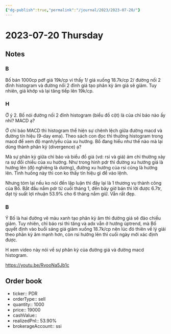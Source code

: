 ```yaml
---
{"dg-publish":true,"permalink":"/journal/2023/2023-07-20/"}
---
```


# 2023-07-20 Thursday

## Notes

### B

Bố bán 1000cp pdf giá 19k/cp vì thấy 1/ giá xuống 18.7k/cp 2/ đường nối 2 đỉnh histogram và đường nối 2 đỉnh giá tạo phân kỳ âm giá sẽ giảm. Tuy nhiên, giá khớp và lại tăng tiếp lên 19k/cp.

### H

Ở ý 2. Bố nói đường nối 2 đỉnh histogram (biểu đồ cột) là của chỉ báo nào ấy nhỉ? MACD ạ?

Ở chỉ báo MACD thì histogram thể hiện sự chênh lệch giữa đường macd và đường tín hiệu (9-day ema). Theo sách con đọc thì thường histogram trong macd để xem độ mạnh/yếu của xu hướng. Bố đang hiểu như thế nào mà lại dùng thành phân kỳ (divergence) ạ?

Mà sự phân kỳ giữa chỉ báo và biểu đồ giá (vd: rsi và giá) ám chỉ thường xảy ra sự đổi chiều của xu hướng. Như trong hình pdr thì đường xu hướng giá là hướng lên (độ nghiêng là dương), đường xu hướng của rsi cũng là hướng lên. Tình huống này thì con ko thấy tín hiệu gì để vào lệnh.

Nhưng tóm lại nếu ko nói đến lập luận thì đây lại là 1 thương vụ thành công của Bố. Bắt đầu nắm pdr từ cuối tháng 1, đến bây giờ bán thì lời được 6.7tr, đạt tỷ suất lợi nhuận 53.9% cho 6 tháng nắm giữ. Vẫn rất đẹp.

### B

Ý Bố là hai đường vẽ màu xanh tạo phân kỳ âm thì đường giá sẽ đảo chiều giảm.
Tuy nhiên, chỉ báo rsi thì tăng và adx vẫn ở hướng úptrend, mà Bố quyết định vào buổi sáng giá giảm xuống 18.7k/cp nên lúc đó thiên về lý giải theo phân kỳ âm mạnh hơn, còn rsi hướng lên thì cuối ngày mới xác định được.

H xem video này nói về sự phân kỳ của đường giá và đường macd histogram.

<https://youtu.be/RvooNa5Jb1c>

## Order book

- ticker:: PDR
- orderType:: sell
- quantity:: 1000
- price:: 19000
- cashValue::
- realizedPnl:: 53.90%
- brokerageAccount:: ssi
